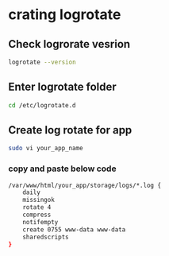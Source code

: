 # crating logrotate
## Check logrorate vesrion
```bash
logrotate --version
```

## Enter logrotate folder
```bash
cd /etc/logrotate.d
```

## Create log rotate for app

```bash
sudo vi your_app_name
```
### copy and paste below code
```bash
/var/www/html/your_app/storage/logs/*.log {
    daily
    missingok
    rotate 4
    compress
    notifempty
    create 0755 www-data www-data
    sharedscripts
}
```




